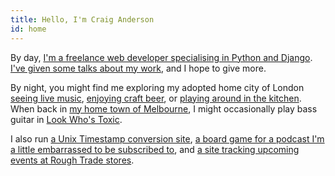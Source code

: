 ```yaml
---
title: Hello, I'm Craig Anderson
id: home
---
```


By day, [I'm a freelance web developer specialising in Python and Django](/work). [I've given some talks about my work](/talks), and I hope to give more.

By night, you might find me exploring my adopted home city of London [seeing live music](https://www.songkick.com/users/craigeanderson), [enjoying craft beer](https://untappd.com/user/craiganderson), or [playing around in the kitchen](https://www.pinterest.co.uk/craiga/things-i-cooked-that-were-great/). When back in [my home town of Melbourne](/melbourne), I might occasionally play bass guitar in [Look Who's Toxic](http://lookwhostoxic.com).

I also run [a Unix Timestamp conversion site](https://www.unixtimesta.mp), [a board game for a podcast I'm a little embarrassed to be subscribed to](http://gagh.biz/game), and [a site tracking upcoming events at Rough Trade stores](https://rough-trade-calendar.herokuapp.com).
